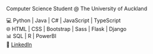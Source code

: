 Computer Science Student @ The University of Auckland

💻 Python | Java | C# | JavaScript | TypeScript\
🌐 HTML | CSS  | Bootstrap | Sass | Flask | Django\
📊 SQL | R | PowerBI\
🔗 [LinkedIn](https://www.linkedin.com/in/calebrevill/)
<!--
**C26R/C26R** is a ✨ _special_ ✨ repository because its `README.md` (this file) appears on your GitHub profile.

Here are some ideas to get you started:

- 🔭 I’m currently working on ...
- 🌱 I’m currently learning ...
- 👯 I’m looking to collaborate on ...
- 🤔 I’m looking for help with ...
- 💬 Ask me about ...
- 📫 How to reach me: ...
- 😄 Pronouns: ...
- ⚡ Fun fact: ...
-->
